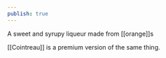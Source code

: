 ```yaml
---
publish: true
---
```


A sweet and syrupy liqueur made from [[orange]]s

[[Cointreau]] is a premium version of the same thing.